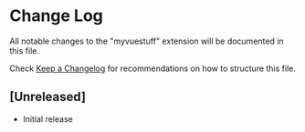 # Change Log

All notable changes to the "myvuestuff" extension will be documented in this file.

Check [Keep a Changelog](http://keepachangelog.com/) for recommendations on how to structure this file.

## [Unreleased]

- Initial release